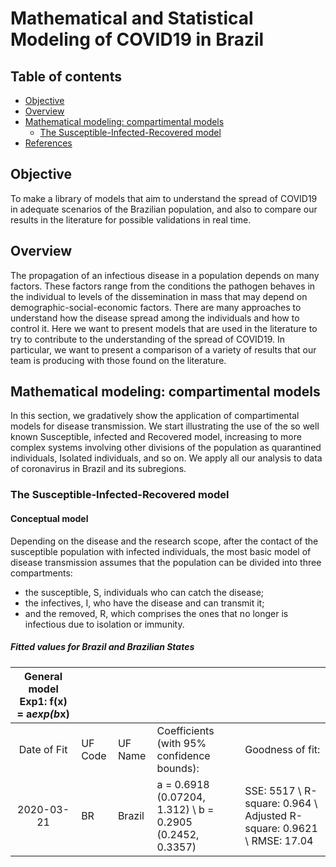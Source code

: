 # Mathematical and Statistical Modeling of COVID19 in Brazil


## Table of contents
* [Objective](#Objective)
* [Overview](#Overview)
* [Mathematical modeling: compartimental models](#Mathematical)
  * [The Susceptible-Infected-Recovered model](#SIR)
* [References](#references)

## Objective

To make a library of models that aim to understand the spread of COVID19 in adequate scenarios of the Brazilian population, and also to compare our results in the literature for possible validations in real time.

## Overview

  The propagation of an infectious disease in a population depends on many factors. These factors range from the conditions the pathogen behaves in  the individual to levels of the dissemination in mass that may depend on demographic-social-economic factors. There are many approaches to understand how the disease spread among the individuals and how  to control it. Here we want to present models that are used in the literature to try to contribute to the understanding of the spread of COVID19. In particular, we want to present a comparison of a variety of results that our team is producing with those found on the literature. 

## Mathematical modeling: compartimental models

  In this section, we gradatively show the application of compartimental models for disease transmission. We start illustrating the use of the so well known Susceptible, infected and Recovered model, increasing to more complex systems involving other divisions of the population as quarantined individuals, Isolated individuals, and so on. We apply all our analysis to data of coronavirus in Brazil and its subregions.  

### The Susceptible-Infected-Recovered model

#### Conceptual model

  Depending on the disease and the research scope, after the contact of the susceptible population with infected individuals, the most basic model of disease transmission assumes that the population can be divided into three compartments: 

  * the susceptible, S, individuals who can catch the disease;
  * the infectives, I, who have the disease and can transmit it; 
  * and the removed, R, which comprises the ones that no longer is infectious due to isolation or immunity.


##### Fitted values for Brazil and Brazilian States

| General model Exp1:   f(x) = a*exp(b*x) |         |         |                                                                        |                                                                          |
|:---------------------------------------:|---------|---------|------------------------------------------------------------------------|--------------------------------------------------------------------------|
| Date of Fit                             | UF Code | UF Name | Coefficients (with 95% confidence bounds):                             | Goodness of fit:                                                         |
| 2020-03-21                              | BR      | Brazil  | a =      0.6918  (0.07204, 1.312) \  b =      0.2905  (0.2452, 0.3357) | SSE: 5517 \  R-square: 0.964 \  Adjusted R-square: 0.9621 \  RMSE: 17.04 |
